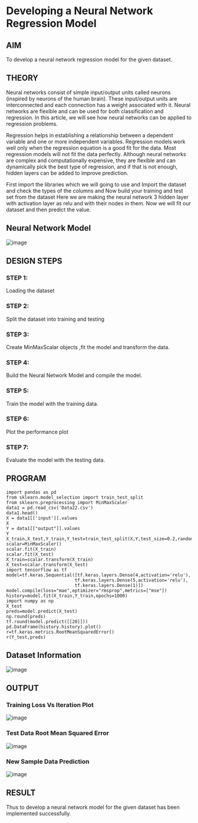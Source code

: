 # Developing a Neural Network Regression Model

## AIM

To develop a neural network regression model for the given dataset.

## THEORY
Neural networks consist of simple input/output units called neurons (inspired by neurons of the human brain). These input/output units are interconnected and each connection has a weight associated with it. Neural networks are flexible and can be used for both classification and regression. In this article, we will see how neural networks can be applied to regression problems.

Regression helps in establishing a relationship between a dependent variable and one or more independent variables. Regression models work well only when the regression equation is a good fit for the data. Most regression models will not fit the data perfectly. Although neural networks are complex and computationally expensive, they are flexible and can dynamically pick the best type of regression, and if that is not enough, hidden layers can be added to improve prediction.

First import the libraries which we will going to use and Import the dataset and check the types of the columns and Now build your training and test set from the dataset Here we are making the neural network 3 hidden layer with activation layer as relu and with their nodes in them. Now we will fit our dataset and then predict the value.

## Neural Network Model

![image](https://user-images.githubusercontent.com/75235090/187084380-3aeba303-c9f7-4be6-9ce5-9534fc9d91a5.png)


## DESIGN STEPS

### STEP 1:

Loading the dataset

### STEP 2:

Split the dataset into training and testing

### STEP 3:

Create MinMaxScalar objects ,fit the model and transform the data.

### STEP 4:

Build the Neural Network Model and compile the model.

### STEP 5:

Train the model with the training data.

### STEP 6:

Plot the performance plot

### STEP 7:

Evaluate the model with the testing data.

## PROGRAM
```python3
import pandas as pd
from sklearn.model_selection import train_test_split
from sklearn.preprocessing import MinMaxScaler
data1 = pd.read_csv('Data22.csv')
data1.head()
X = data1[['input']].values
X
Y = data1[["output"]].values
Y
X_train,X_test,Y_train,Y_test=train_test_split(X,Y,test_size=0.2,random_state=42)
scalar=MinMaxScaler()
scalar.fit(X_train)
scalar.fit(X_test)
X_train=scalar.transform(X_train)
X_test=scalar.transform(X_test)
import tensorflow as tf
model=tf.keras.Sequential([tf.keras.layers.Dense(4,activation='relu'),
                          tf.keras.layers.Dense(5,activation='relu'),
                          tf.keras.layers.Dense(1)])
model.compile(loss="mae",optimizer="rmsprop",metrics=["mse"])
history=model.fit(X_train,Y_train,epochs=1000)
import numpy as np
X_test
preds=model.predict(X_test)
np.round(preds)
tf.round(model.predict([[20]]))
pd.DataFrame(history.history).plot()
r=tf.keras.metrics.RootMeanSquaredError()
r(Y_test,preds)
```
## Dataset Information

![image](https://user-images.githubusercontent.com/75234942/187087432-f583dd0b-74f1-4ea3-98bb-ba54a7b3fc7b.png)




## OUTPUT

### Training Loss Vs Iteration Plot
![image](https://user-images.githubusercontent.com/75234942/187087268-5cd838d4-2f89-4fef-b590-35e1d879921f.png)


### Test Data Root Mean Squared Error
![image](https://user-images.githubusercontent.com/75234942/187087300-9a9eafea-bd75-4de3-b87a-6ccd9b6241c5.png)



### New Sample Data Prediction
![image](https://user-images.githubusercontent.com/75234942/187087345-45cb2305-c766-4ec6-8db6-3e74a6993643.png)


## RESULT
Thus to develop a neural network model for the given dataset has been implemented successfully.
